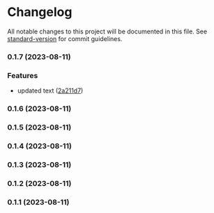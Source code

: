 # Changelog

All notable changes to this project will be documented in this file. See [standard-version](https://github.com/conventional-changelog/standard-version) for commit guidelines.

### 0.1.7 (2023-08-11)


### Features

* updated text ([2a211d7](https://github.com/dougrich/gamejam-template/commit/2a211d7aa19f218a457c38762042752b400e5211))

### 0.1.6 (2023-08-11)

### 0.1.5 (2023-08-11)

### 0.1.4 (2023-08-11)

### 0.1.3 (2023-08-11)

### 0.1.2 (2023-08-11)

### 0.1.1 (2023-08-11)
